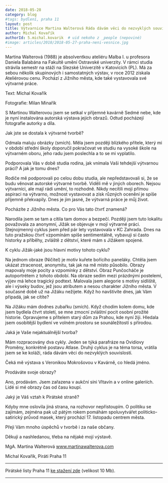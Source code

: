 ```yaml
---
date: 2018-05-28
category: blog
#tags: bydlení, praha 11
layout: post
title: Výtvarnice Martina Walterová Ráda dávám věci do nezvyklých souvislostí
author: Michal Kovařík
authorId: 5.michal.kovarik  # uid nekoho z _people (nepoviné)
#image: articles/2018/2018-05-27-praha-neni-vesnice.jpg
---
```


Martina Walterová (1988) je absolventkou ateliéru Malba I. u profesora Daniela Balabána na Fakultě umění Ostravské univerzity. V rámci studia strávila semestr na stáži na Slezské Univerzitě v Katovicích (PL). Má za sebou několik skupinových i samostatných výstav, v roce 2012 získala Ateliérovou cenu. Pochází z Jižního města, kde také vystavovala své výtvarné práce.

Text: Michal Kovařík

Fotografie: Milan Minařík

S Martinou Walterovou jsem se setkal v příjemné kavárně Sedmé nebe, kde je nyní instalována autorská výstava jejich obrazů. Odtud pocházejí fotografie autorky a díla.

Jak jste se dostala k výtvarné tvorbě?

Odmala maluju obrázky (smích). Měla jsem později blízkého přítele, který mi v období střední školy doporučil pokračovat ve studiu na vysoké škole na výtvarném oboru, jeho radu jsem poslechla a to se mi vyplatilo. 

Podporovala Vás v době studia rodina, jak vnímala Vaši tehdejší výtvarnou práci? A jak je tomu dnes?

Rodiče mě podporovali po celou dobu studia, ale nepředstavovali si, že se budu věnovat autorské výtvarné tvorbě. Viděli mě v jiných oborech. Nejsou výtvarníci, ale mají rádi umění, to rozhodně. Nikdy necítili moji přímou aspiraci na výtvarno, možnost vystavovat a zisk různých ocenění je spíše příjemně překvapily. Dnes je jim jasné, že výtvarná práce je můj život.

Pocházíte z Jižního města. Co pro Vás tato čtvrť znamená?

Narodila jsem se tam a cítila tam domov a bezpečí. Později jsem tuto lokalitu považovala za anonymní, Jižák se objevuje v mojí výtvarné práci. Stejnojmenný cyklus jsem před pár lety vystavovala v KC Zahrada. Dnes na tuto pražskou čtvrť vzpomínám spíše sentimentálně, vybavuji si často historky a příběhy, zvláště z dětství, které mám s Jižákem spojené. 

K cyklu Jižák-jaké jsou hlavní motivy tohoto cyklu? 

Na jednom obraze (Ničitel) je motiv kuřete bořícího paneláky. Chtěla jsem ukázat ztracenost, anonymitu, tak jak na mě místo působilo. Obrazy mapovaly moje pocity a vzpomínky z dětství. Obraz Punčocháče je autoportrétem z tohoto období. Na obraze sedím mezi prázdnými postelemi, výjev má lehce tragický podtext. Malovala jsem alegorie s motivy sídliště, ale i výseky budov, jež jsou atributem a nesou charakter Jižního města. 
V současné době už na Jižáku nežijete. Když ho navštívíte dnes, jak Vám připadá, jak se cítíte? 

Na Jižáku mám dodnes zubařku (smích). Když chodím kolem domu, kde jsem bydlela čtvrt století, se mne zmocní zvláštní pocit osobní prožité historie. Opravujeme s přítelem starý dům za Prahou, kde nyní žiji. Hledala jsem osobitější bydlení ve volném prostoru se sounáležitostí s přírodou.

Jaká je Vaše nejaktuálnější tvorba? 

Mám rozpracovány dva cykly. Jeden se týká parafráze na Ovidiovy Proměny, konkrétně postavu Atlase. Druhý cyklus je na téma torsa, vrátila jsem se ke koláži, ráda dávám věci do nezvyklých souvislostí. 

Čeká mě výstava s Veronikou Mokrošovou v Kavárně, co hledá jméno.

Prodáváte svoje obrazy?

Ano, prodávám. Jsem zařazena v aukční síni Vltavín a v online galeriích. Lidé si mé obrazy čas od času koupí.

Jaký je Váš vztah k Pirátské straně?

Kdyby mne oslovila jiná strana, na rozhovor nepřistoupím. O politiku se zajímám, zejména pak už pátým rokem pomáhám spoluvytvářet politicko-satirický průvod masek, který prochází 17. listopadu centrem města.

Přeji Vám mnoho úspěchů v tvorbě i za naše občany. 

Děkuji a nashledanou, třeba na nějaké mojí výstavě.

MgA. Martina Walterová
www.martinawalterova.com

Michal Kovařík, Piráti Praha 11

---

Pirátské listy Praha 11 [ke stažení zde](/assets/pdf/2018-07-10-praha-11.pdf) (velikost 10 Mb).

- - -
